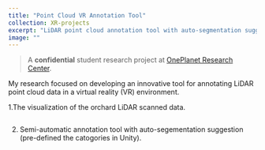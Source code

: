 ```yaml
---
title: "Point Cloud VR Annotation Tool"
collection: XR-projects
excerpt: "LiDAR point cloud annotation tool with auto-segmentation suggection in VR environment."
image: ""
---
```

> A **confidential** student research project at [OnePlanet Research Center](https://www.oneplanetresearch.nl/).

My research focused on developing an innovative tool for annotating LiDAR point cloud data in a virtual reality (VR) environment.

1.The visualization of the orchard LiDAR scanned data.

<img src="{{site.url}}/images/xr-annotool/XR-annotool-visual.png" alt="">

2. Semi-automatic annotation tool with auto-segementation suggestion (pre-defined the catogories in Unity).

<img src="{{site.url}}/images/xr-annotool/XR-annotool-seg.png" alt="" >